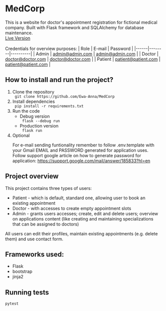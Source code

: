 <h1> MedCorp </h1>

This is a website for doctor's appointment registration for fictional medical company. Built with Flask framework and SQLAlchemy for database maintenance.
<br>
[Live Version](https://medcorp.onrender.com/)
<br>
<br>
Credentials for overview purposes:
| Role | E-mail | Password |
|------|--------|----------|
| Admin | admin@admin.com | admin@admin.com |
| Doctor | doctor@doctor.com | doctor@doctor.com |
| Patient | patient@patient.com | patient@patient.com |

<h2> How to install and run the project? </h2>
<ol>
<li> Clone the repository</li>
<code> git clone https://github.com/Ewa-Anna/MedCorp </code>
<li> Install dependencies</li>
<code> pip install -r requirements.txt </code>
<li> Run the code
<ul>
<li>Debug version</li>
<code> flask --debug run </code>
<li> Production version</li>
<code> flask run </code>
</li>
</ul>
<li>Optional</li>
<p>For e-mail sending funtionality remember to follow .env.template with your Gmail EMAIL and PASSWORD generated for application uses.
<br> Follow support google article on how to generate password for application:
<a href="https://support.google.com/mail/answer/185833?hl=en"> https://support.google.com/mail/answer/185833?hl=en </a></p>
</ol>
<h2> Project overview </h2>
<p> This project contains three types of users: 
<ul>
<li> Patient - which is default, standard one, allowing user to book an existing appointment </li>
<li> Doctor - with accesses to create empty appointment slots </li>
<li> Admin - grants users accesses; create, edit and delete users; overview on applications content (like creating and maintaining specializations that can be assigned to doctors) </li>
</ul>
</p>
<p> All users can edit their profiles, maintain existing appointments (e.g. delete them) and use contact form. </p>
<h2>Frameworks used:</h2>
<ul>
<li>Flask</li>
<li>bootstrap</li>
<li>jinja2</li>
</ul>
<h2>Running tests</h2>
<code>pytest</code>